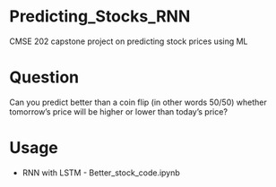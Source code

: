 # Predicting_Stocks_RNN
CMSE 202 capstone project on predicting stock prices using ML

# Question
Can you predict better than a coin flip (in other words 50/50) whether tomorrow’s price will be higher or lower than today’s price?

# Usage
* RNN with LSTM - Better_stock_code.ipynb

